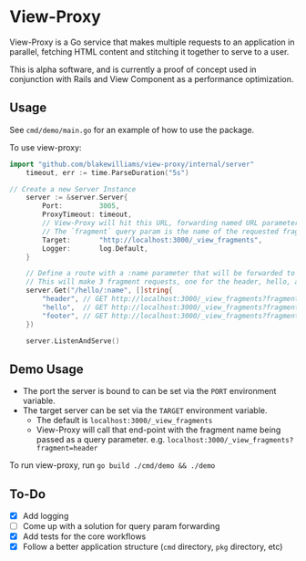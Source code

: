 # View-Proxy

View-Proxy is a Go service that makes multiple requests to an application in parallel, fetching HTML content and stitching it together to serve to a user.

This is alpha software, and is currently a proof of concept used in conjunction with Rails and View Component as a performance optimization.

## Usage

See `cmd/demo/main.go` for an example of how to use the package.

To use view-proxy:

```go
import "github.com/blakewilliams/view-proxy/internal/server"
	timeout, err := time.ParseDuration("5s")

// Create a new Server Instance
	server := &server.Server{
		Port:         3005,
		ProxyTimeout: timeout,
		// View-Proxy will hit this URL, forwarding named URL parameters as query params.
		// The `fragment` query param is the name of the requested fragment to render.
		Target:       "http://localhost:3000/_view_fragments",
		Logger:       log.Default,
	}

	// Define a route with a :name parameter that will be forwarded to the target host.
	// This will make 3 fragment requests, one for the header, hello, and footer.
	server.Get("/hello/:name", []string{
		"header", // GET http://localhost:3000/_view_fragments?fragment=header&name=world
		"hello",  // GET http://localhost:3000/_view_fragments?fragment=hello&name=world
		"footer", // GET http://localhost:3000/_view_fragments?fragment=footer&name=world
	})

	server.ListenAndServe()
```

## Demo Usage

* The port the server is bound to can be set via the `PORT` environment variable.
* The target server can be set via the `TARGET` environment variable.
  * The default is `localhost:3000/_view_fragments`
  * View-Proxy will call that end-point with the fragment name being passed as a query parameter. e.g.  `localhost:3000/_view_fragments?fragment=header`

To run view-proxy, run `go build ./cmd/demo && ./demo`

## To-Do

* [x] Add logging
* [ ] Come up with a solution for query param forwarding
* [x] Add tests for the core workflows
* [x] Follow a better application structure (`cmd` directory, `pkg` directory, etc)
